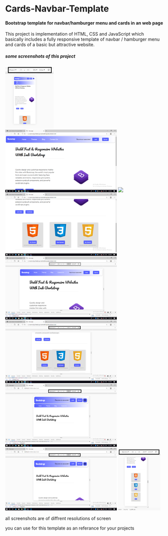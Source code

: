 # Cards-Navbar-Template

<h4>Bootstrap template for navbar/hamburger menu and cards in an web page</h4>
<p>This project is implementation of HTML, CSS and JavaScript which basically includes a fully responsive template of navbar / hamburger menu and cards of a basic but attractive website.</p>
<h5> some screenshots of this project</h5>
<img src="https://github.com/mihirverma7781/Cards-Navbar-Template/blob/master/css%20template/iphonex.png" height="200px",width ="200px">
<img src="https://github.com/mihirverma7781/Cards-Navbar-Template/blob/master/css%20template/ss.png" height="200px",width ="200px">
<img src="https://github.com/mihirverma7781/Cards-Navbar-Template/blob/master/css%20template/ss1.png" height="200px",width ="200px">
<img src="https://github.com/mihirverma7781/Cards-Navbar-Template/blob/master/css%20template/ss2.png" height="200px",width ="200px">
<img src="https://github.com/mihirverma7781/Cards-Navbar-Template/blob/master/css%20template/ss3.png" height="200px",width ="200px">
<img src="https://github.com/mihirverma7781/Cards-Navbar-Template/blob/master/css%20template/ss4.png" height="200px",width ="200px">
<img src="https://github.com/mihirverma7781/Cards-Navbar-Template/blob/master/css%20template/ss5.png" height="200px",width ="200px">
<img src="https://github.com/mihirverma7781/Cards-Navbar-Template/blob/master/css%20template/ss6.png" height="200px",width ="200px">
<img src="https://github.com/mihirverma7781/Cards-Navbar-Template/blob/master/css%20template/ss7.png" height="200px",width ="200px">

<p>all screenshots are of diffrent resolutions of screen</p>
<p>you can use for this template as an referance for your projects</p> 
